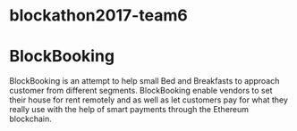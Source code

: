 # blockathon2017-team6
# BlockBooking
BlockBooking is an attempt to help small Bed and Breakfasts to approach customer from different segments. BlockBooking enable vendors to set their house for rent remotely and as well as let customers pay for what they really use with the help of smart payments through the Ethereum blockchain.
